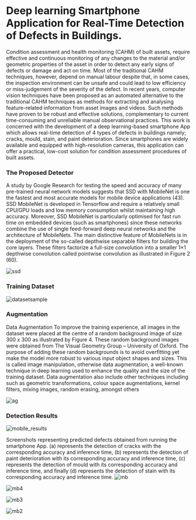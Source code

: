 # Deep learning Smartphone Application for Real-Time Detection of Defects in Buildings.

Condition assessment and health monitoring (CAHM) of built assets, require effective and continuous monitoring of any changes to the material and/or geometric properties of the asset in order to detect any early signs of defects or damage and act on time. Most of the traditional CAHM techniques, however, depend on manual labour despite that, in some cases, the inspection environment can be unsafe and could lead to low efficiency or miss-judgement of the severity of the defect. In recent years, computer vision techniques have been proposed as an automated alternative to the traditional CAHM techniques as methods for extracting and analysing feature-related information from asset images and videos. Such methods have proven to be robust and effective solutions, complementary to current time-consuming and unreliable manual observational practices. This work is concerned with the development of a deep learning-based smartphone App which allows real-time detection of 4 types of defects in buildings namely; cracks, mould, stain, and paint deterioration. Since smartphones are widely available and equipped with high-resolution cameras, this application can offer a practical, low-cost solution for condition assessment procedures of built assets.

### The Proposed Detector
A study by Google Research for testing the speed and accuracy of many pre-trained neural network models suggests that SSD with MobileNet is one the fastest and most accurate models for mobile device applications (43). SSD MobileNet is developed in Tensorflow and require a relatively small CPU/GPU loads and low memory consumption whilst maintaining high accuracy. Moreover, SSD MobileNet is particularly optimised for fast run time on embedded devices (such as smartphones) since these networks combine the use of single feed-forward deep neural networks and the architecture of MobileNets. The main distinctive feature of MobileNets is in the deployment of the so-called depthwise separable filters for building the core layers. These filters factorize a full-size convolution into a smaller 1×1 depthwise convolution called pointwise convolution as illustrated in Figure 2 (60).

![ssd](https://user-images.githubusercontent.com/76107657/118638748-10a08280-b7cf-11eb-89dc-07bf4dd50c9e.png)


### Training Dataset

![datasetsample](https://user-images.githubusercontent.com/76107657/118629683-be0e9880-b7c5-11eb-9f4f-68c74df39347.png)

### Augmentation
Data Augmentation
To improve the training experience, all images in the dataset were placed at the centre of a random background image of size 300 x 300 as illustrated by Figure 4. These random background images were obtained from The Visual Geometry Group – University of Oxford. The purpose of adding these random backgrounds is to avoid overfitting yet make the model more robust to various input object shapes and sizes. This is called image manipulation, otherwise data augmentation, a well-known technique in deep learning used to enhance the quality and the size of the training dataset. Data augmentation also include other techniques including such as geometric transformations, colour space augmentations, kernel filters, mixing images, random erasing, amongst others 

![ag](https://user-images.githubusercontent.com/76107657/118639057-64ab6700-b7cf-11eb-810e-424adc0467dd.png)


### Detection Results
![mobile_results](https://user-images.githubusercontent.com/76107657/118629972-01690700-b7c6-11eb-8076-6b0556df6357.png)

Screenshots representing predicted defects obtained from running the smartphone App. (a) represents the detection of cracks with the corresponding accuracy and inference time, (b) represents the detection of paint deterioration with its corresponding accuracy and inference time, (c) represents the detection of mould with its corresponding accuracy and inference time, and finally (d) represents the detection of stain with its corresponding accuracy and inference time.
![mb](https://user-images.githubusercontent.com/76107657/118639525-e8655380-b7cf-11eb-8651-e36512a2d713.png)

![mb4](https://user-images.githubusercontent.com/76107657/118639625-0468f500-b7d0-11eb-9104-121a224d1e61.png)

![mb3](https://user-images.githubusercontent.com/76107657/118639632-059a2200-b7d0-11eb-81d1-3f54ed34da70.png)

![mb2](https://user-images.githubusercontent.com/76107657/118639637-0632b880-b7d0-11eb-9371-a0989eae0915.png)


